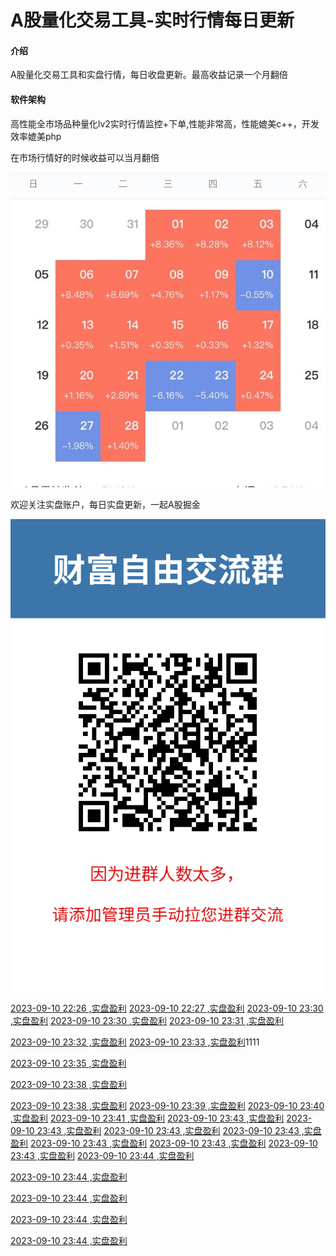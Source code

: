 # A股量化交易工具-实时行情每日更新

#### 介绍
A股量化交易工具和实盘行情，每日收盘更新。最高收益记录一个月翻倍

#### 软件架构
高性能全市场品种量化lv2实时行情监控+下单,性能非常高，性能媲美c++，开发效率媲美php

在市场行情好的时候收益可以当月翻倍

![量化最高收益当月翻倍](%E4%B8%80%E4%B8%AA%E6%9C%88%E7%BF%BB%E5%80%8D.jpg)

欢迎关注实盘账户，每日实盘更新，一起A股掘金

![实盘账户每日更新](关注实盘.png)

[2023-09-10 22:26 ,实盘盈利](https://zhuanlan.zhihu.com/p/11)
[2023-09-10 22:27 ,实盘盈利](https://zhuanlan.zhihu.com/p/11)
[2023-09-10 23:30 ,实盘盈利](https://zhuanlan.zhihu.com/p/11)
[2023-09-10 23:30 ,实盘盈利](https://zhuanlan.zhihu.com/p/11)
[2023-09-10 23:31 ,实盘盈利](https://zhuanlan.zhihu.com/p/11)

[2023-09-10 23:32 ,实盘盈利](https://zhuanlan.zhihu.com/p/11)
[2023-09-10 23:33 ,实盘盈利](https://zhuanlan.zhihu.com/p/11)1111

[2023-09-10 23:35 ,实盘盈利](https://zhuanlan.zhihu.com/p/11)

[2023-09-10 23:38 ,实盘盈利](https://zhuanlan.zhihu.com/p/11)

[2023-09-10 23:38 ,实盘盈利](https://zhuanlan.zhihu.com/p/11)
[2023-09-10 23:39 ,实盘盈利](https://zhuanlan.zhihu.com/p/11)
[2023-09-10 23:40 ,实盘盈利](https://zhuanlan.zhihu.com/p/11)
[2023-09-10 23:41 ,实盘盈利](https://zhuanlan.zhihu.com/p/11)
[2023-09-10 23:43 ,实盘盈利](https://zhuanlan.zhihu.com/p/11)
[2023-09-10 23:43 ,实盘盈利](https://zhuanlan.zhihu.com/p/11)
[2023-09-10 23:43 ,实盘盈利](https://zhuanlan.zhihu.com/p/11)
[2023-09-10 23:43 ,实盘盈利](https://zhuanlan.zhihu.com/p/11)
[2023-09-10 23:43 ,实盘盈利](https://zhuanlan.zhihu.com/p/11)
[2023-09-10 23:43 ,实盘盈利](https://zhuanlan.zhihu.com/p/11)
[2023-09-10 23:43 ,实盘盈利](https://zhuanlan.zhihu.com/p/11)
[2023-09-10 23:44 ,实盘盈利](https://zhuanlan.zhihu.com/p/11)

[2023-09-10 23:44 ,实盘盈利](https://zhuanlan.zhihu.com/p/11)

[2023-09-10 23:44 ,实盘盈利](https://zhuanlan.zhihu.com/p/11)

[2023-09-10 23:44 ,实盘盈利](https://zhuanlan.zhihu.com/p/11)

[2023-09-10 23:44 ,实盘盈利](https://zhuanlan.zhihu.com/p/11)
